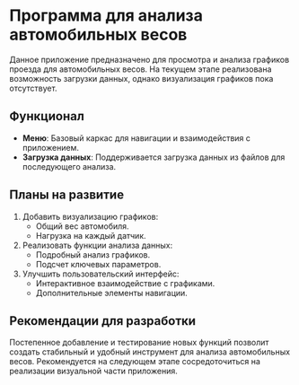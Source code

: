 # Программа для анализа автомобильных весов

Данное приложение предназначено для просмотра и анализа графиков проезда для автомобильных весов. На текущем этапе реализована возможность загрузки данных, однако визуализация графиков пока отсутствует.

## Функционал
- **Меню**: Базовый каркас для навигации и взаимодействия с приложением.
- **Загрузка данных**: Поддерживается загрузка данных из файлов для последующего анализа.

## Планы на развитие
1. Добавить визуализацию графиков:
   - Общий вес автомобиля.
   - Нагрузка на каждый датчик.
2. Реализовать функции анализа данных:
   - Подробный анализ графиков.
   - Подсчет ключевых параметров.
3. Улучшить пользовательский интерфейс:
   - Интерактивное взаимодействие с графиками.
   - Дополнительные элементы навигации.

## Рекомендации для разработки
Постепенное добавление и тестирование новых функций позволит создать стабильный и удобный инструмент для анализа автомобильных весов. Рекомендуется на следующем этапе сосредоточиться на реализации визуальной части приложения.

